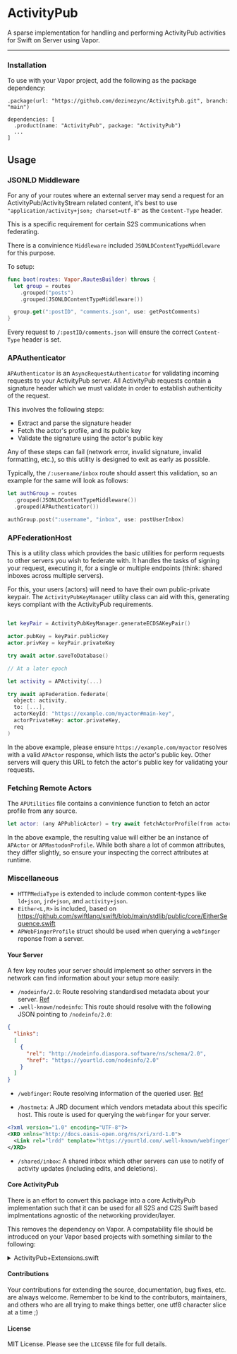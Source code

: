 
# ActivityPub

A sparse implementation for handling and performing ActivityPub activities for Swift on Server using Vapor. 

------

### Installation 
To use with your Vapor project, add the following as the package dependency:
```
.package(url: "https://github.com/dezinezync/ActivityPub.git", branch: "main")

```

```
dependencies: [
  .product(name: "ActivityPub", package: "ActivityPub")
  ...
]
```

## Usage 

### JSONLD Middleware

For any of your routes where an external server may send a request for an ActivityPub/ActivityStream related content, it's best to use `"application/activity+json; charset=utf-8"` as the `Content-Type` header. 

This is a specific requirement for certain S2S communications when federating. 

There is a convinience `Middleware` included `JSONLDContentTypeMiddleware` for this purpose.

To setup:

```swift
func boot(routes: Vapor.RoutesBuilder) throws {
  let group = routes
    .grouped("posts")
    .grouped(JSONLDContentTypeMiddleware())

  group.get(":postID", "comments.json", use: getPostComments)
}
```

Every request to `/:postID/comments.json` will ensure the correct `Content-Type` header is set. 

### APAuthenticator 

`APAuthenticator` is an `AsyncRequestAuthenticator` for validating incoming requests to your ActivityPub server. All ActivityPub requests contain a signature header which we must validate in order to establish authenticity of the request. 

This involves the following steps:
- Extract and parse the signature header
- Fetch the actor's profile, and its public key
- Validate the signature using the actor's public key

Any of these steps can fail (network error, invalid signature, invalid formatting, etc.), so this utility is designed to exit as early as possible.

Typically, the `/:username/inbox` route should assert this validation, so an example for the same will look as follows: 

```swift
let authGroup = routes
  .grouped(JSONLDContentTypeMiddleware())
  .grouped(APAuthenticator())

authGroup.post(":username", "inbox", use: postUserInbox)
```

### APFederationHost

This is a utility class which provides the basic utilities for perform requests to other servers you wish to federate with. It handles the tasks of signing your request, executing it, for a single or multiple endpoints (think: shared inboxes across multiple servers).

For this, your users (actors) will need to have their own public-private keypair. The `ActivityPubKeyManager` utility class can aid with this, generating keys compliant with the ActivityPub requirements. 

```swift

let keyPair = ActivityPubKeyManager.generateECDSAKeyPair()

actor.pubKey = keyPair.publicKey
actor.privKey = keyPair.privateKey

try await actor.saveToDatabase()

// At a later epoch 

let activity = APActivity(...)

try await apFederation.federate(
  object: activity, 
  to: [...], 
  actorKeyId: "https://example.com/myactor#main-key", 
  actorPrivateKey: actor.privateKey, 
  req
)
```

In the above example, please ensure `https://example.com/myactor` resolves with a valid `APActor` response, which lists the actor's public key. Other servers will query this URL to fetch the actor's public key for validating your requests. 

### Fetching Remote Actors

The `APUtilities` file contains a convinience function to fetch an actor profile from any source. 

```swift
let actor: (any APPublicActor) = try await fetchActorProfile(from actorURL: "https://social.dezinezync.com/@nikhil", using: req) 
```

In the above example, the resulting value will either be an instance of `APActor` or `APMastodonProfile`. While both share a lot of common attributes, they differ slightly, so ensure your inspecting the correct attributes at runtime. 

### Miscellaneous 

- `HTTPMediaType` is extended to include common content-types like `ld+json`, `jrd+json`, and `activity+json`. 
- `Either<L,R>` is included, based on https://github.com/swiftlang/swift/blob/main/stdlib/public/core/EitherSequence.swift
- `APWebFingerProfile` struct should be used when querying a `webfinger` reponse from a server. 

#### Your Server

A few key routes your server should implement so other servers in the network can find information about your setup more easily:

- `/nodeinfo/2.0`: Route resolving standardised metadata about your server. [Ref](https://nodeinfo.diaspora.software)
- `.well-known/nodeinfo`: This route should resolve with the following JSON pointing to `/nodeinfo/2.0`:
```json
{
  "links":
  [
    {
      "rel": "http://nodeinfo.diaspora.software/ns/schema/2.0",
      "href": "https://yourtld.com/nodeinfo/2.0"
    }
  ]
}
```

- `/webfinger`: Route resolving information of the queried user. [Ref](https://webfinger.net/spec/)

- `/hostmeta`: A JRD document which vendors metadata about this specific host. This route is used for querying the `webfinger` for your server.
```xml
<?xml version="1.0" encoding="UTF-8"?>
<XRD xmlns="http://docs.oasis-open.org/ns/xri/xrd-1.0">
  <Link rel="lrdd" template="https://yourtld.com/.well-known/webfinger?resource={uri}"/>
</XRD>
```

- `/shared/inbox`: A shared inbox which other servers can use to notify of activity updates (including edits, and deletions).

#### Core ActivityPub

There is an effort to convert this package into a core ActivityPub implementation such that it can be used for all S2S and C2S Swift based implmentations agnostic of the networking provider/layer. 

This removes the dependency on Vapor. A compatability file should be introduced on your Vapor based projects with something similar to the following:
<details>
<summary>ActivityPub+Extensions.swift</summary>
<pre><code>
import Foundation
import ActivityPub
import Vapor

// MARK: - Response Encoding
protocol APResponseEncodable: AsyncResponseEncodable where Self: Content {
  
}

extension APResponseEncodable {
  public func encodeResponse(for request: Request) async throws -> Response {
    let encoder = try ContentConfiguration.global.requireEncoder(for: .activityJSON)
    var headers = HTTPHeaders()
    var byteBuffer = ByteBuffer()
    
    try encoder.encode(self, to: &byteBuffer, headers: &headers)

    headers.remove(name: .contentType)
    headers.add(name: .contentType, value: "application/activity+json")
    return Response(status: .ok, headers: headers, body: Response.Body(buffer: byteBuffer))
  }
}

// MARK: - Client Response

extension ClientResponse: @retroactive APNetworkingResponse {
 public var contentType: HTTPMediaType {
   self.content.contentType ?? .any
  }
}

// MARK: - Request

extension Request: @retroactive APNetworkingRequest {
  // MARK: Network Requests
  public func get(_ url: any CustomStringConvertible, headers: NIOHTTP1.HTTPHeaders) async throws -> (any ActivityPub.APNetworkingResponse, ByteBuffer?) {
    let uri: URI
    
    if let url = url as? URI {
      uri = url
    }
    else if let url = url as? String {
      uri = URI(string: url)
    }
    else if let url = url as? URL {
      uri = URI(string: url.absoluteString)
    }
    else {
      throw Abort(.internalServerError, reason: "Failed to form URI during GET request in protocol conformance from type: \(url.self)")
    }
    
    let res = try await client.get(uri, headers: headers)
    
    return (res, res.body)
  }
  
  public func post<C>(_ url: any CustomStringConvertible, headers: HTTPHeaders, body: C, contentType: HTTPMediaType) async throws -> (any APNetworkingResponse, ByteBuffer?) where C : Content {
    let uri: URI
    
    if let url = url as? URI {
      uri = url
    }
    else if let url = url as? String {
      uri = URI(string: url)
    }
    else if let url = url as? URL {
      uri = URI(string: url.absoluteString)
    }
    else {
      throw Abort(.internalServerError, reason: "Failed to form URI during GET request in protocol conformance from type: \(url.self)")
    }
    
    let res = try await client.post(uri, headers: headers, beforeSend: { req in
      try req.content.encode(body, as: contentType)
    })
    
    return (res, res.body)
  }
  
  // MARK: Encoding
  public var contentType: HTTPMediaType? {
    self.content.contentType
  }
  
  public func encode<C>(_ content: C, as contentType: HTTPMediaType) throws where C : Content {
    try self.content.encode(content, as: contentType)
  }
  
  // MARK: Attributes
  public var uri: any CustomStringConvertible {
    get {
      self.url
    }
    set(newValue) {
      if let newValue = newValue as? URI {
        self.url = newValue
      }
      else if let newValue = newValue as? String {
        self.url = URI(string: newValue)
      }
      else { }
    }
  }
  
  public var resourceURL: URL? {
    URL(string: self.url.string)
  }
}
</code></pre>
</details> 

#### Contributions

Your contributions for extending the source, documentation, bug fixes, etc. are always welcome. Remember to be kind to the contributors, maintainers, and others who are all trying to make things better, one utf8 character slice at a time ;)

#### License

MIT License. Please see the `LICENSE` file for full details. 

